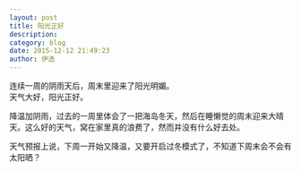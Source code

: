 ```yaml
---
layout: post
title: 阳光正好
description: 
category: blog
date: 2015-12-12 21:49:23
author: 伊迭
---
```


连续一周的阴雨天后，周末里迎来了阳光明媚。  
天气大好，阳光正好。

降温加阴雨，过去的一周里体会了一把海岛冬天，然后在睡懒觉的周末迎来大晴天。这么好的天气，窝在家里真的浪费了，然而并没有什么好去处。

天气预报上说，下周一开始又降温，又要开启过冬模式了，不知道下周末会不会有太阳晒？